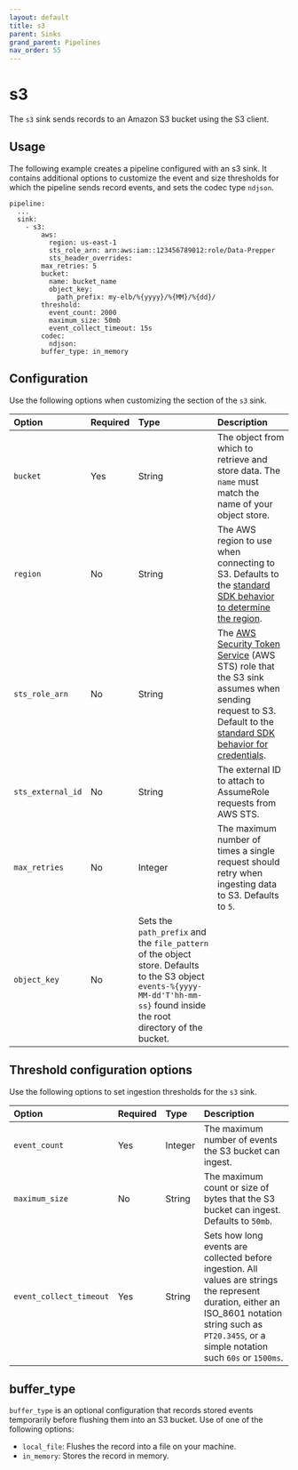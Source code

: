 ```yaml
---
layout: default
title: s3
parent: Sinks
grand_parent: Pipelines
nav_order: 55
---
```


# s3

The `s3` sink sends records to an Amazon S3 bucket using the S3 client.

## Usage

The following example creates a pipeline configured with an s3 sink. It contains additional options to customize the event and size thresholds for which the pipeline sends record events, and sets the codec type `ndjson`.

```
pipeline:
  ...
  sink:
    - s3:
        aws:
          region: us-east-1
          sts_role_arn: arn:aws:iam::123456789012:role/Data-Prepper
          sts_header_overrides:
        max_retries: 5
        bucket:
          name: bucket_name
          object_key:
            path_prefix: my-elb/%{yyyy}/%{MM}/%{dd}/
        threshold:
          event_count: 2000
          maximum_size: 50mb
          event_collect_timeout: 15s
        codec:
          ndjson:
        buffer_type: in_memory
```

## Configuration 

Use the following options when customizing the section of the `s3` sink.

Option | Required | Type | Description
:--- | :--- | :--- | :---
`bucket` | Yes | String | The object from which to retrieve and store data. The `name` must match the name of your object store.
`region` | No | String | The AWS region to use when connecting to S3. Defaults to the [standard SDK behavior to determine the region](https://docs.aws.amazon.com/sdk-for-java/latest/developer-guide/region-selection.html).
`sts_role_arn` | No | String | The [AWS Security Token Service](https://docs.aws.amazon.com/STS/latest/APIReference/welcome.html) (AWS STS) role that the S3 sink assumes when sending request to S3. Default to the [standard SDK behavior for credentials](https://docs.aws.amazon.com/sdk-for-java/latest/developer-guide/credentials.html). 
`sts_external_id` | No | String | The external ID to attach to AssumeRole requests from AWS STS.
`max_retries` | No | Integer | The maximum number of times a single request should retry when ingesting data to S3. Defaults to `5`.
`object_key` | No | Sets the `path_prefix` and the `file_pattern` of the object store. Defaults to the S3 object `events-%{yyyy-MM-dd'T'hh-mm-ss}` found inside the root directory of the bucket.

## Threshold configuration options

Use the following options to set ingestion thresholds for the `s3` sink.

Option | Required | Type | Description
:--- | :--- | :--- | :---
`event_count` | Yes | Integer | The maximum number of events the S3 bucket can ingest. 
`maximum_size` | No | String | The maximum count or size of bytes that the S3 bucket can ingest. Defaults to `50mb`.
`event_collect_timeout` | Yes | String | Sets how long events are collected before ingestion. All values are strings the represent duration, either an ISO_8601 notation string such as `PT20.345S`, or a simple notation such `60s` or `1500ms`.

## buffer_type

`buffer_type` is an optional configuration that records stored events temporarily before flushing them into an S3 bucket. Use of one of the following options: 

- `local_file`: Flushes the record into a file on your machine. 
- `in_memory`: Stores the record in memory.

 